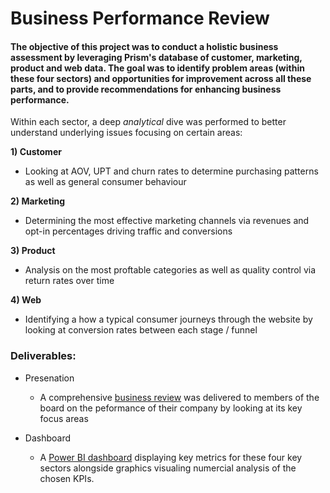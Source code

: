 # Business Performance Review

#### The objective of this project was to conduct a holistic business assessment by leveraging Prism's database of customer, marketing, product and web data. The goal was to identify problem areas (within these four sectors) and opportunities for improvement across all these parts, and to provide recommendations for enhancing business performance. ####

Within each sector, a deep *analytical* dive was performed to better understand underlying issues focusing on certain areas:

**1) Customer**
* Looking at AOV, UPT and churn rates to determine purchasing patterns as well as general consumer behaviour

**2) Marketing**
* Determining the most effective marketing channels via revenues and opt-in percentages driving traffic and conversions

**3) Product**
* Analysis on the most proftable categories as well as quality control via return rates over time

**4) Web**
* Identifying a how a typical consumer journeys through the website by looking at conversion rates between each stage / funnel

### Deliverables: ###
* Presenation
  * A comprehensive [business review](https://docs.google.com/presentation/d/1Pb_uRGaiaFlmVPLAQ_H12K1O4HZNZhTr69No3yBoZ0A/edit#slide=id.p) was delivered to members of the board on the peformance of their company by looking at its key focus areas

* Dashboard
  * A [Power BI dashboard](https://app.powerbi.com/groups/me/reports/96425832-0b22-45f1-9b84-18ba80f4490a/ReportSection?ctid=15830474-cef0-4326-88db-96e5ab019d8a&experience=power-bi&bookmarkGuid=375241f6-a236-45ff-8e4e-af7df322c128) displaying key metrics for these four key sectors alongside graphics visualing numercial analysis of the chosen KPIs.

